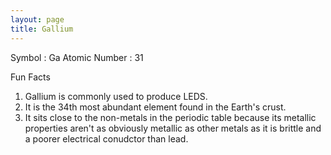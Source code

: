 ```yaml
---
layout: page
title: Gallium
---
```


Symbol : Ga 
Atomic Number : 31  

Fun Facts 
1. Gallium is commonly used to produce LEDS.
2. It is the 34th most abundant element found in the Earth's crust.
3. It sits close to the non-metals in the periodic table because its metallic properties aren't as obviously metallic as other metals as it is brittle and a poorer electrical conudctor than lead. 